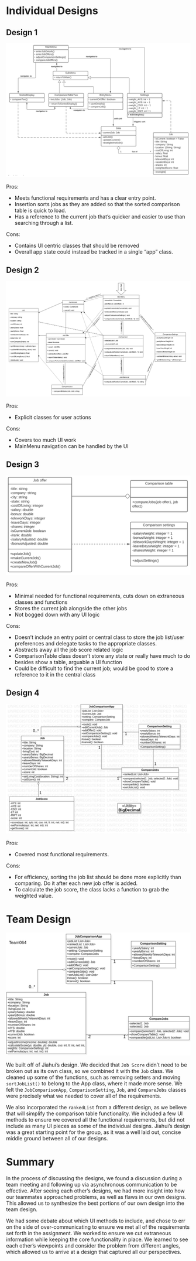 # Individual Designs

## Design 1

![Design 1](./images/design1.png)

Pros:
*   Meets functional requirements and has a clear entry point.
*   Insertion sorts jobs as they are added so that the sorted comparison table is quick to load.
*   Has a reference to the current job that’s quicker and easier to use than searching through a list.

Cons:
*   Contains UI centric classes that should be removed
*   Overall app state could instead be tracked in a single “app” class.

## Design 2

![Design 2](./images/design2.png)

Pros: 
*   Explicit classes for user actions

Cons: 
*   Covers too much UI work
*   MainMenu navigation can be handled by the UI

## Design 3

![Design 3](./images/design3.png)

Pros:
*   Minimal needed for functional requirements, cuts down on extraneous classes and functions
*   Stores the current job alongside the other jobs
*   Not bogged down with any UI logic

Cons:
*   Doesn’t include an entry point or central class to store the job list/user preferences and delegate tasks to the appropriate classes.
*   Abstracts away all the job score related logic
*   ComparisonTable class doesn’t store any state or really have much to do besides show a table, arguable a UI function
*   Could be difficult to find the current job; would be good to store a reference to it in the central class

## Design 4

![Design 4](./images/design4.png)

Pros:
*   Covered most functional requirements.

Cons:
*   For efficiency, sorting the job list should be done more explicitly than comparing. Do it after each new job offer is added.
*   To calculate the job score, the class lacks a function to grab the weighted value.

# Team Design

![Team Design](./images/teamdesign.png)

We built off of Jiahui’s design. We decided that `Job Score` didn’t need to be broken out as its own class, so we combined it with the `Job` class. We cleaned up some of the functions, such as removing setters and moving `sortJobList()` to belong to the App class, where it made more sense. We felt the `JobComparisonApp`, `ComparisonSetting`, `Job`, and `CompareJobs` classes were precisely what we needed to cover all of the requirements.

We also incorporated the `rankedList` from a different design, as we believe that will simplify the comparison table functionality. We included a few UI methods to ensure we covered all the functional requirements, but did not include as many UI pieces as some of the individual designs. Jiahui’s design was a great starting point for the group, as it was a well laid out, concise middle ground between all of our designs.

# Summary

In the process of discussing the designs, we found a discussion during a team meeting and following up via asynchronous communication to be effective. After seeing each other’s designs, we had more insight into how our teammates approached problems, as well as flaws in our own designs. This allowed us to synthesize the best portions of our own design into the team design.

We had some debate about which UI methods to include, and chose to err on the side of over-communicating to ensure we met all of the requirements set forth in the assignment. We worked to ensure we cut extraneous information while keeping the core functionality in place. We learned to see each other’s viewpoints and consider the problem from different angles, which allowed us to arrive at a design that captured all our perspectives.